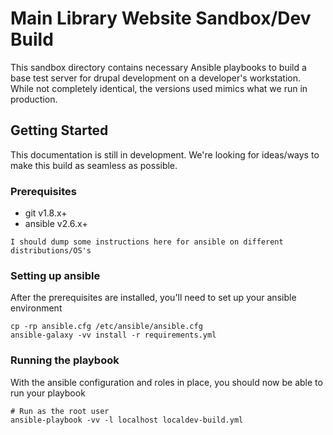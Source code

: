 # Main Library Website Sandbox/Dev Build

This sandbox directory contains necessary Ansible playbooks to build a base test server for drupal development on a developer's workstation. While not completely identical, the versions used mimics what we run in production.

## Getting Started

This documentation is still in development. We're looking for ideas/ways to make this build as seamless as possible.

### Prerequisites

* git v1.8.x+
* ansible v2.6.x+

```
I should dump some instructions here for ansible on different distributions/OS's
```

### Setting up ansible

After the prerequisites are installed, you'll need to set up your ansible environment

```
cp -rp ansible.cfg /etc/ansible/ansible.cfg
ansible-galaxy -vv install -r requirements.yml
```

### Running the playbook

With the ansible configuration and roles in place, you should now be able to run your playbook

```
# Run as the root user
ansible-playbook -vv -l localhost localdev-build.yml
```